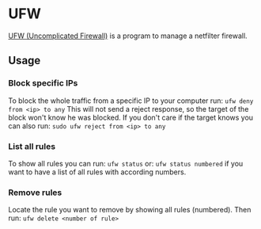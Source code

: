 # UFW

[UFW (Uncomplicated Firewall)](https://code.launchpad.net/ufw) is a program to
manage a netfilter firewall.

## Usage

### Block specific IPs

To block the whole traffic from a specific IP to your computer run:
`ufw deny from <ip> to any`
This will not send a reject response, so the target of the block won't know he
was blocked.
If you don't care if the target knows you can also run:
`sudo ufw reject from <ip> to any`

### List all rules

To show all rules you can run:
`ufw status`
or:
`ufw status numbered`
if you want to have a list of all rules with according numbers.

### Remove rules

Locate the rule you want to remove by showing all rules (numbered).
Then run:
`ufw delete <number of rule>`
